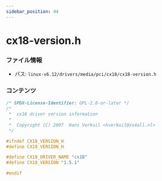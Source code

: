 ```yaml
---
sidebar_position: 44
---
```

# cx18-version.h

### ファイル情報

- パス: `linux-v6.12/drivers/media/pci/cx18/cx18-version.h`

### コンテンツ

```h
/* SPDX-License-Identifier: GPL-2.0-or-later */
/*
 *  cx18 driver version information
 *
 *  Copyright (C) 2007  Hans Verkuil <hverkuil@xs4all.nl>
 */

#ifndef CX18_VERSION_H
#define CX18_VERSION_H

#define CX18_DRIVER_NAME "cx18"
#define CX18_VERSION "1.5.1"

#endif

```
